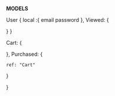 **MODELS**


User {
  local :{
    email
    password
  },
Viewed: {

  }
}

  Cart: {

  },
  Purchased: {

    ref: "Cart"
  }

}
